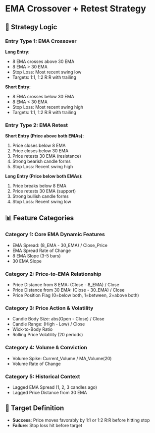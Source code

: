 # EMA Crossover + Retest Strategy

## 🎯 Strategy Logic

### Entry Type 1: EMA Crossover
**Long Entry:**
- 8 EMA crosses above 30 EMA
- 8 EMA > 30 EMA
- Stop Loss: Most recent swing low
- Targets: 1:1, 1:2 R:R with trailing

**Short Entry:**
- 8 EMA crosses below 30 EMA  
- 8 EMA < 30 EMA
- Stop Loss: Most recent swing high
- Targets: 1:1, 1:2 R:R with trailing

### Entry Type 2: EMA Retest
**Short Entry (Price above both EMAs):**
1. Price closes below 8 EMA
2. Price closes below 30 EMA
3. Price retests 30 EMA (resistance)
4. Strong bearish candle forms
5. Stop Loss: Recent swing high

**Long Entry (Price below both EMAs):**
1. Price breaks below 8 EMA
2. Price retests 30 EMA (support)
3. Strong bullish candle forms
4. Stop Loss: Recent swing low

## 📊 Feature Categories

### Category 1: Core EMA Dynamic Features
- EMA Spread: (8_EMA - 30_EMA) / Close_Price
- EMA Spread Rate of Change
- 8 EMA Slope (3-5 bars)
- 30 EMA Slope

### Category 2: Price-to-EMA Relationship
- Price Distance from 8 EMA: (Close - 8_EMA) / Close
- Price Distance from 30 EMA: (Close - 30_EMA) / Close
- Price Position Flag (0=below both, 1=between, 2=above both)

### Category 3: Price Action & Volatility
- Candle Body Size: abs(Open - Close) / Close
- Candle Range: (High - Low) / Close
- Wick-to-Body Ratio
- Rolling Price Volatility (20 periods)

### Category 4: Volume & Conviction
- Volume Spike: Current_Volume / MA_Volume(20)
- Volume Rate of Change

### Category 5: Historical Context
- Lagged EMA Spread (1, 2, 3 candles ago)
- Lagged Price Distance from 30 EMA

## 🎯 Target Definition
- **Success**: Price moves favorably by 1:1 or 1:2 R:R before hitting stop
- **Failure**: Stop loss hit before target